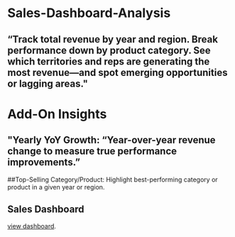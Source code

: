 # Sales-Dashboard-Analysis
## “Track total revenue by year and region. Break performance down by product category. See which territories and reps are generating the most revenue—and spot emerging opportunities or lagging areas."
# Add-On Insights 
## "Yearly YoY Growth: “Year-over-year revenue change to measure true performance improvements.”
##Top-Selling Category/Product: Highlight best-performing category or product in a given year or region.
## Sales Dashboard 
<a href= "https://www.linkedin.com/posts/satyamchauhan2005_mis-executive-advanced-excel-power-activity-7347203619026329600-QDEt?utm_source=share&utm_medium=member_android&rcm=ACoAAFSq-RABhDh9tE4gL83mWjCAad78pabk0DQ">view dashboard</a>.
